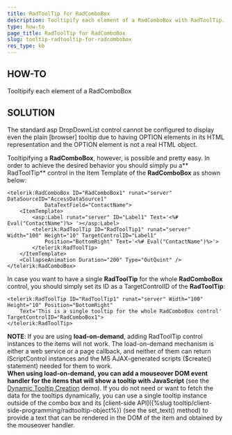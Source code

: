 ```yaml
---
title: RadToolTip for RadComboBox
description: Tooltipify each element of a RadComboBox with RadToolTip. Check it now!
type: how-to
page_title: RadToolTip for RadComboBox
slug: tooltip-radtooltip-for-radcombobox
res_type: kb
---
```


 
 ## HOW-TO
  

Tooltipify each element of a RadComboBox  
  
## SOLUTION
The standard asp DropDownList control cannot be configured to display even the plain [browser] tooltip due to having OPTION elements in its HTML representation and the OPTION element is not a real HTML object.  
  

Tooltipifying a **RadComboBox**, however, is possible and pretty easy. In order to achieve the desired behavior you should simply pu a** RadToolTip** control in the Item Template of the **RadComboBox** as shown below:  
  
````ASP.NET
<telerik:RadComboBox ID="RadComboBox1" runat="server" DataSourceID="AccessDataSource1" 
            DataTextField="ContactName">  
    <ItemTemplate> 
        <asp:Label runat="server" ID="Label1" Text='<%# Eval("ContactName")%> '></asp:Label> 
        <telerik:RadToolTip ID="RadToolTip1" runat="server" Width="100" Height="10" TargetControlID="Label1" 
            Position="BottomRight" Text='<%# Eval("ContactName")%>'>  
        </telerik:RadToolTip> 
    </ItemTemplate> 
    <CollapseAnimation Duration="200" Type="OutQuint" /> 
</telerik:RadComboBox> 
````
  

In case you want to have a single **RadToolTip** for the whole **RadComboBox** control, you should simply set its ID as a TargetControlID of the **RadToolTip**:  
  

````ASP.NET
<telerik:RadToolTip ID="RadToolTip1" runat="server" Width="100" Height="10" Position="BottomRight" 
    Text='This is a single tooltip for the whole RadComboBox control' TargetControlID="RadComboBox1">  
</telerik:RadToolTip>
````


**NOTE**: If you are using **load-on-demand**, adding RadToolTip control instances to the items will not work. The load-on-demand mechanism is either a web service or a page callback, and neither of them can return IScriptControl instances and the MS AJAX-generated scripts ($create() statement) needed for them to work.  
**When using load-on-demand, you can add a mouseover DOM event handler for the items that will show a tooltip with JavaScript** (see the [Dynamic Tooltip Creation](https://demos.telerik.com/aspnet-ajax/tooltip/examples/radtooltipmanagerclientapi/defaultcs.aspx) demo). If you do not need or want to fetch the data for the tooltips dynamically, you can use a single tooltip instance outside of the combo box and its [client-side API]({%slug tooltip/client-side-programming/radtooltip-object%}) (see the set_text() method) to provide a text that can be rendered in the DOM of the item and obtained by the mouseover handler.
 

   